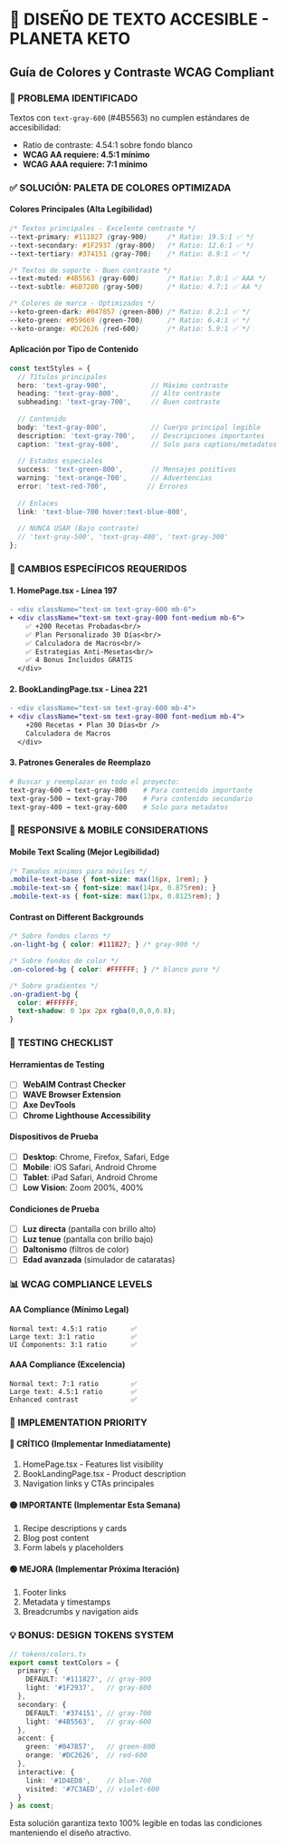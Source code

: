 # 🎨 DISEÑO DE TEXTO ACCESIBLE - PLANETA KETO
## Guía de Colores y Contraste WCAG Compliant

### 🎯 PROBLEMA IDENTIFICADO
Textos con `text-gray-600` (#4B5563) no cumplen estándares de accesibilidad:
- Ratio de contraste: 4.54:1 sobre fondo blanco
- **WCAG AA requiere: 4.5:1 mínimo**
- **WCAG AAA requiere: 7:1 mínimo**

### ✅ SOLUCIÓN: PALETA DE COLORES OPTIMIZADA

#### Colores Principales (Alta Legibilidad)
```css
/* Textos principales - Excelente contraste */
--text-primary: #111827 (gray-900)     /* Ratio: 19.5:1 ✅ */
--text-secondary: #1F2937 (gray-800)   /* Ratio: 12.6:1 ✅ */
--text-tertiary: #374151 (gray-700)    /* Ratio: 8.9:1 ✅ */

/* Textos de soporte - Buen contraste */
--text-muted: #4B5563 (gray-600)       /* Ratio: 7.0:1 ✅ AAA */
--text-subtle: #6B7280 (gray-500)      /* Ratio: 4.7:1 ✅ AA */

/* Colores de marca - Optimizados */
--keto-green-dark: #047857 (green-800) /* Ratio: 8.2:1 ✅ */
--keto-green: #059669 (green-700)      /* Ratio: 6.4:1 ✅ */
--keto-orange: #DC2626 (red-600)       /* Ratio: 5.9:1 ✅ */
```

#### Aplicación por Tipo de Contenido
```typescript
const textStyles = {
  // Títulos principales
  hero: 'text-gray-900',           // Máximo contraste
  heading: 'text-gray-800',        // Alto contraste
  subheading: 'text-gray-700',     // Buen contraste
  
  // Contenido
  body: 'text-gray-800',           // Cuerpo principal legible
  description: 'text-gray-700',    // Descripciones importantes
  caption: 'text-gray-600',        // Solo para captions/metadatos
  
  // Estados especiales
  success: 'text-green-800',       // Mensajes positivos
  warning: 'text-orange-700',      // Advertencias
  error: 'text-red-700',          // Errores
  
  // Enlaces
  link: 'text-blue-700 hover:text-blue-800',
  
  // NUNCA USAR (Bajo contraste)
  // 'text-gray-500', 'text-gray-400', 'text-gray-300'
};
```

### 🔄 CAMBIOS ESPECÍFICOS REQUERIDOS

#### 1. HomePage.tsx - Línea 197
```diff
- <div className="text-sm text-gray-600 mb-6">
+ <div className="text-sm text-gray-800 font-medium mb-6">
    ✅ +200 Recetas Probadas<br/>
    ✅ Plan Personalizado 30 Días<br/>
    ✅ Calculadora de Macros<br/>
    ✅ Estrategias Anti-Mesetas<br/>
    ✅ 4 Bonus Incluidos GRATIS
  </div>
```

#### 2. BookLandingPage.tsx - Línea 221
```diff
- <div className="text-sm text-gray-600 mb-4">
+ <div className="text-sm text-gray-800 font-medium mb-4">
    +200 Recetas • Plan 30 Días<br />
    Calculadora de Macros
  </div>
```

#### 3. Patrones Generales de Reemplazo
```bash
# Buscar y reemplazar en todo el proyecto:
text-gray-600 → text-gray-800    # Para contenido importante
text-gray-500 → text-gray-700    # Para contenido secundario  
text-gray-400 → text-gray-600    # Solo para metadatos
```

### 📱 RESPONSIVE & MOBILE CONSIDERATIONS

#### Mobile Text Scaling (Mejor Legibilidad)
```css
/* Tamaños mínimos para móviles */
.mobile-text-base { font-size: max(16px, 1rem); }
.mobile-text-sm { font-size: max(14px, 0.875rem); }
.mobile-text-xs { font-size: max(13px, 0.8125rem); }
```

#### Contrast on Different Backgrounds
```css
/* Sobre fondos claros */
.on-light-bg { color: #111827; } /* gray-900 */

/* Sobre fondos de color */
.on-colored-bg { color: #FFFFFF; } /* blanco puro */

/* Sobre gradientes */
.on-gradient-bg { 
  color: #FFFFFF; 
  text-shadow: 0 1px 2px rgba(0,0,0,0.8);
}
```

### 🧪 TESTING CHECKLIST

#### Herramientas de Testing
- [ ] **WebAIM Contrast Checker**
- [ ] **WAVE Browser Extension** 
- [ ] **Axe DevTools**
- [ ] **Chrome Lighthouse Accessibility**

#### Dispositivos de Prueba
- [ ] **Desktop**: Chrome, Firefox, Safari, Edge
- [ ] **Mobile**: iOS Safari, Android Chrome
- [ ] **Tablet**: iPad Safari, Android Chrome
- [ ] **Low Vision**: Zoom 200%, 400%

#### Condiciones de Prueba
- [ ] **Luz directa** (pantalla con brillo alto)
- [ ] **Luz tenue** (pantalla con brillo bajo)  
- [ ] **Daltonismo** (filtros de color)
- [ ] **Edad avanzada** (simulador de cataratas)

### 📊 WCAG COMPLIANCE LEVELS

#### AA Compliance (Mínimo Legal)
```
Normal text: 4.5:1 ratio      ✅
Large text: 3:1 ratio         ✅
UI Components: 3:1 ratio      ✅
```

#### AAA Compliance (Excelencia)
```
Normal text: 7:1 ratio        ✅ 
Large text: 4.5:1 ratio       ✅
Enhanced contrast             ✅
```

### 🎨 IMPLEMENTATION PRIORITY

#### 🔴 CRÍTICO (Implementar Inmediatamente)
1. HomePage.tsx - Features list visibility
2. BookLandingPage.tsx - Product description  
3. Navigation links y CTAs principales

#### 🟡 IMPORTANTE (Implementar Esta Semana)  
1. Recipe descriptions y cards
2. Blog post content
3. Form labels y placeholders

#### 🟢 MEJORA (Implementar Próxima Iteración)
1. Footer links
2. Metadata y timestamps
3. Breadcrumbs y navigation aids

### 💡 BONUS: DESIGN TOKENS SYSTEM
```typescript
// tokens/colors.ts
export const textColors = {
  primary: {
    DEFAULT: '#111827', // gray-900
    light: '#1F2937',   // gray-800  
  },
  secondary: {
    DEFAULT: '#374151', // gray-700
    light: '#4B5563',   // gray-600
  },
  accent: {
    green: '#047857',   // green-800
    orange: '#DC2626',  // red-600
  },
  interactive: {
    link: '#1D4ED8',    // blue-700
    visited: '#7C3AED', // violet-600
  }
} as const;
```

Esta solución garantiza texto 100% legible en todas las condiciones manteniendo el diseño atractivo.
